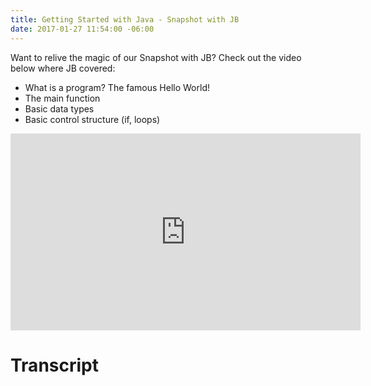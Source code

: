 ```yaml
---
title: Getting Started with Java - Snapshot with JB
date: 2017-01-27 11:54:00 -06:00
---
```


Want to relive the magic of our Snapshot with JB? Check out the video below where JB covered:

* What is a program? The famous Hello World!
* The main function
* Basic data types
* Basic control structure (if, loops)

<iframe width="560" height="315" src="https://www.youtube.com/embed/HxE1dYtpkHc" frameborder="0" allowfullscreen></iframe>


# Transcript